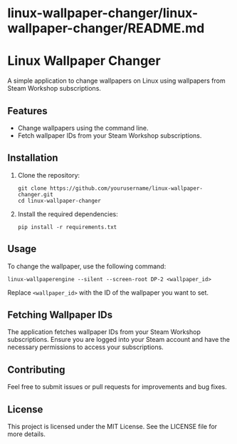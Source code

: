 # linux-wallpaper-changer/linux-wallpaper-changer/README.md

# Linux Wallpaper Changer

A simple application to change wallpapers on Linux using wallpapers from Steam Workshop subscriptions.

## Features

- Change wallpapers using the command line.
- Fetch wallpaper IDs from your Steam Workshop subscriptions.

## Installation

1. Clone the repository:
   ```
   git clone https://github.com/yourusername/linux-wallpaper-changer.git
   cd linux-wallpaper-changer
   ```

2. Install the required dependencies:
   ```
   pip install -r requirements.txt
   ```

## Usage

To change the wallpaper, use the following command:

```
linux-wallpaperengine --silent --screen-root DP-2 <wallpaper_id>
```

Replace `<wallpaper_id>` with the ID of the wallpaper you want to set.

## Fetching Wallpaper IDs

The application fetches wallpaper IDs from your Steam Workshop subscriptions. Ensure you are logged into your Steam account and have the necessary permissions to access your subscriptions.

## Contributing

Feel free to submit issues or pull requests for improvements and bug fixes.

## License

This project is licensed under the MIT License. See the LICENSE file for more details.